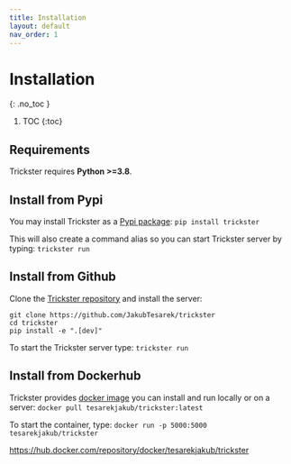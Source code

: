 ```yaml
---
title: Installation
layout: default
nav_order: 1
---
```



# Installation
{: .no_toc }

1. TOC
{:toc}

## Requirements
Trickster requires **Python >=3.8**.

## Install from Pypi
You may install Trickster as a [Pypi package](https://pypi.org/project/trickster):
`pip install trickster`

This will also create a command alias so you can start Trickster server by typing:
`trickster run`

## Install from Github
Clone the [Trickster repository](https://github.com/JakubTesarek/trickster) and install the server:
```
git clone https://github.com/JakubTesarek/trickster
cd trickster
pip install -e ".[dev]"
```
To start the Trickster server type:
`trickster run`

## Install from Dockerhub
Trickster provides [docker image](https://hub.docker.com/repository/docker/tesarekjakub/trickster) you can install and run locally or on a server:
`docker pull tesarekjakub/trickster:latest`

To start the container, type:
`docker run -p 5000:5000 tesarekjakub/trickster`

https://hub.docker.com/repository/docker/tesarekjakub/trickster